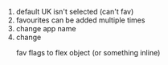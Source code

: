 1. default UK isn't selected (can't fav)
2. favourites can be added multiple times
3. change app name
4. change <P> fav flags to flex object (or something inline)